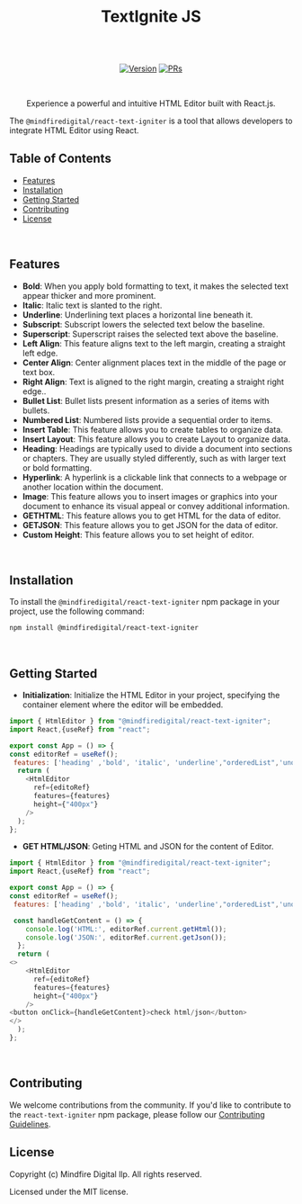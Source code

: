 <h1 align="center">TextIgnite JS </h1><br><br>
<p align="center">
<a href="https://www.npmjs.com/package/@mindfiredigital/react-text-igniter"><img src="https://img.shields.io/npm/v/@mindfiredigital/react-text-igniter.svg?sanitize=true" alt="Version"></a>
<a href="https://www.npmjs.com/package/@mindfiredigital/react-text-igniter"><img src="https://img.shields.io/badge/PRs-welcome-brightgreen.svg" alt="PRs"></a>
</p>

<br>

<p align="center"> Experience a powerful and intuitive HTML Editor built with React.js. </p>

The `@mindfiredigital/react-text-igniter` is a tool that allows developers to integrate HTML Editor using React.
<br>

## Table of Contents

- [Features](#features)
- [Installation](#installation)
- [Getting Started](#getting-started)
- [Contributing](#contributing)
- [License](#license)

<br>

## Features

- **Bold**: When you apply bold formatting to text, it makes the selected text appear thicker and more prominent.
- **Italic**: Italic text is slanted to the right.
- **Underline**: Underlining text places a horizontal line beneath it.
- **Subscript**: Subscript lowers the selected text below the baseline.
- **Superscript**: Superscript raises the selected text above the baseline.
- **Left Align**: This feature aligns text to the left margin, creating a straight left edge.
- **Center Align**: Center alignment places text in the middle of the page or text box.
- **Right Align**: Text is aligned to the right margin, creating a straight right edge..
- **Bullet List**: Bullet lists present information as a series of items with bullets.
- **Numbered List**: Numbered lists provide a sequential order to items.
- **Insert Table**: This feature allows you to create tables to organize data.
- **Insert Layout**: This feature allows you to create Layout to organize data.
- **Heading**: Headings are typically used to divide a document into sections or chapters. They are usually styled differently, such as with larger text or bold formatting.
- **Hyperlink**: A hyperlink is a clickable link that connects to a webpage or another location within the document.
- **Image**: This feature allows you to insert images or graphics into your document to enhance its visual appeal or convey additional information.
- **GETHTML**: This feature allows you to get HTML for the data of editor.
- **GETJSON**: This feature allows you to get JSON for the data of editor.
- **Custom Height**: This feature allows you to set height of editor.

<br>

## Installation

To install the `@mindfiredigital/react-text-igniter` npm package in your project, use the following command:

```bash
npm install @mindfiredigital/react-text-igniter
```

<br>

## Getting Started

- **Initialization**: Initialize the HTML Editor in your project, specifying the container element where the editor will be embedded.

```javascript
import { HtmlEditor } from "@mindfiredigital/react-text-igniter";
import React,{useRef} from "react";

export const App = () => {
const editorRef = useRef();
 features: ['heading' ,'bold', 'italic', 'underline',"orderedList",'unorderedList','justifyLeft','justifyCenter','justifyRight','createLink','insertImage','superscript','subscript','table','layout'],
  return (
    <HtmlEditor
      ref={editoRef}
      features={features}
      height={"400px"}
    />
  );
};
```

- **GET HTML/JSON**: Geting HTML and JSON for the content of Editor.

```javascript
import { HtmlEditor } from "@mindfiredigital/react-text-igniter";
import React,{useRef} from "react";

export const App = () => {
const editorRef = useRef();
 features: ['heading' ,'bold', 'italic', 'underline',"orderedList",'unorderedList','justifyLeft','justifyCenter','justifyRight','createLink','insertImage','superscript','subscript','table','layout'],

 const handleGetContent = () => {
    console.log('HTML:', editorRef.current.getHtml());
    console.log('JSON:', editorRef.current.getJson());
  };
  return (
<>
    <HtmlEditor
      ref={editoRef}
      features={features}
      height={"400px"}
    />
<button onClick={handleGetContent}>check html/json</button>
</>
  );
};
```

<br>

## Contributing

We welcome contributions from the community. If you'd like to contribute to the `react-text-igniter` npm package, please follow our [Contributing Guidelines](CONTRIBUTING.md).
<br>

## License

Copyright (c) Mindfire Digital llp. All rights reserved.

Licensed under the MIT license.
